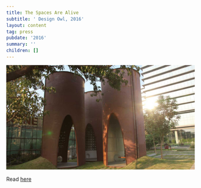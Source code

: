 ```yaml
---
title: The Spaces Are Alive
subtitle: ' Design Owl, 2016'
layout: content
tag: press
pubdate: '2016'
summary: ''
children: []
---
```

![](/assets/img/designowl_silo.jpg)

Read [here](https://www.designowl.com/designquest/godrej-legacy-park/)
